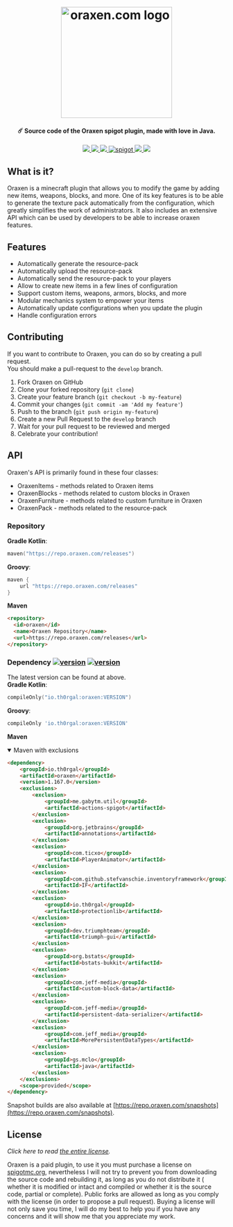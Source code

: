 <h1 align="center">
  <br>
  <img src="https://oraxen.com/logo.svg" alt="oraxen.com logo" width="256">
  <br>
</h1>

<h4 align="center">☄️ Source code of the Oraxen spigot plugin, made with love in Java.</h4>
<p align="center">
    <a href="https://www.codefactor.io/repository/github/oraxen/oraxen" alt="CodeFactor Score">
        <img src="https://www.codefactor.io/repository/github/oraxen/oraxen/badge"/>
    </a>
    <a href="https://repo.oraxen.com/#/releases/io/th0rgal/oraxen" alt="version">
        <img src="https://img.shields.io/maven-metadata/v?metadataUrl=https://repo.oraxen.com/releases/io/th0rgal/oraxen/maven-metadata.xml"/>
    </a>
    <a href="https://repo.oraxen.com/#/snapshots/io/th0rgal/oraxen" alt="version">
        <img src="https://img.shields.io/maven-metadata/v?metadataUrl=https://repo.oraxen.com/snapshots/io/th0rgal/oraxen/maven-metadata.xml"/>
    </a>
    <a href="https://www.spigotmc.org/resources/oraxen.72448/">
        <img alt="spigot" src="https://img.shields.io/badge/spigot-oraxen-brightgreen"/>
    </a>
    <a href="https://bstats.org/plugin/bukkit/Oraxen" alt="bstats servers">
        <img src="https://img.shields.io/bstats/servers/5371?color=brightgreen"/>
    </a>
    <a href="https://bstats.org/plugin/bukkit/Oraxen" alt="bstats players">
        <img src="https://img.shields.io/bstats/players/5371?color=brightgreen"/>
    </a>
</p>

## What is it?

Oraxen is a minecraft plugin that allows you to modify the game by adding new items, weapons, blocks, and more. One of
its key features is to be able to generate the texture pack automatically from the configuration, which greatly
simplifies the work of administrators. It also includes an extensive API which can be used by developers to be able to
increase oraxen features.


## Features

- Automatically generate the resource-pack
- Automatically upload the resource-pack
- Automatically send the resource-pack to your players
- Allow to create new items in a few lines of configuration
- Support custom items, weapons, armors, blocks, and more
- Modular mechanics system to empower your items
- Automatically update configurations when you update the plugin
- Handle configuration errors

## Contributing
If you want to contribute to Oraxen, you can do so by creating a pull request.\
You should make a pull-request to the `develop` branch.
1. Fork Oraxen on GitHub
2. Clone your forked repository (`git clone`)
3. Create your feature branch (`git checkout -b my-feature`)
4. Commit your changes (`git commit -am 'Add my feature'`)
5. Push to the branch (`git push origin my-feature`)
6. Create a new Pull Request to the `develop` branch
7. Wait for your pull request to be reviewed and merged
8. Celebrate your contribution!

## API

Oraxen's API is primarily found in these four classes:
- OraxenItems - methods related to Oraxen items
- OraxenBlocks - methods related to custom blocks in Oraxen
- OraxenFurniture - methods related to custom furniture in Oraxen
- OraxenPack - methods related to the resource-pack

### Repository
**Gradle Kotlin**:
```kts
maven("https://repo.oraxen.com/releases")
```
**Groovy**:
```groovy
maven {
    url "https://repo.oraxen.com/releases"
}
```
**Maven**
```html
<repository>
  <id>oraxen</id>
  <name>Oraxen Repository</name>
  <url>https://repo.oraxen.com/releases</url>
</repository>
```
### Dependency [![version](https://img.shields.io/maven-metadata/v?metadataUrl=https://repo.oraxen.com/releases/io/th0rgal/oraxen/maven-metadata.xml)](https://repo.oraxen.com/#/releases/io/th0rgal/oraxen) [![version](https://img.shields.io/maven-metadata/v?metadataUrl=https://repo.oraxen.com/snapshots/io/th0rgal/oraxen/maven-metadata.xml)](https://repo.oraxen.com/#/snapshots/io/th0rgal/oraxen)
The latest version can be found at above.\
**Gradle Kotlin**:
```kts
compileOnly("io.th0rgal:oraxen:VERSION")
```
**Groovy**:
```groovy
compileOnly 'io.th0rgal:oraxen:VERSION'
```
**Maven**
<details open>
<summary>Maven with exclusions</summary>

```html
<dependency>
    <groupId>io.th0rgal</groupId>
    <artifactId>oraxen</artifactId>
    <version>1.167.0</version>
    <exclusions>
        <exclusion>
            <groupId>me.gabytm.util</groupId>
            <artifactId>actions-spigot</artifactId>
        </exclusion>
        <exclusion>
            <groupId>org.jetbrains</groupId>
            <artifactId>annotations</artifactId>
        </exclusion>
        <exclusion>
            <groupId>com.ticxo</groupId>
            <artifactId>PlayerAnimator</artifactId>
        </exclusion>
        <exclusion>
            <groupId>com.github.stefvanschie.inventoryframework</groupId>
            <artifactId>IF</artifactId>
        </exclusion>
        <exclusion>
            <groupId>io.th0rgal</groupId>
            <artifactId>protectionlib</artifactId>
        </exclusion>
        <exclusion>
            <groupId>dev.triumphteam</groupId>
            <artifactId>triumph-gui</artifactId>
        </exclusion>
        <exclusion>
            <groupId>org.bstats</groupId>
            <artifactId>bstats-bukkit</artifactId>
        </exclusion>
        <exclusion>
            <groupId>com.jeff-media</groupId>
            <artifactId>custom-block-data</artifactId>
        </exclusion>
        <exclusion>
            <groupId>com.jeff-media</groupId>
            <artifactId>persistent-data-serializer</artifactId>
        </exclusion>
        <exclusion>
            <groupId>com.jeff_media</groupId>
            <artifactId>MorePersistentDataTypes</artifactId>
        </exclusion>
        <exclusion>
            <groupId>gs.mclo</groupId>
            <artifactId>java</artifactId>
        </exclusion>
    </exclusions>
    <scope>provided</scope>
</dependency>
```
</details>

Snapshot builds are also available at [https://repo.oraxen.com/snapshots](https://repo.oraxen.com/snapshots).

## License

*Click here to read [the entire license](https://github.com/Th0rgal/Oraxen/blob/master/LICENSE.md).*

Oraxen is a paid plugin, to use it you must purchase a license on [spigotmc.org](https://spigotmc.org), nevertheless I
will not try to prevent you from downloading the source code and rebuilding it, as long as you do not distribute it (
whether it is modified or intact and compiled or whether it is the source code, partial or complete). Public forks are
allowed as long as you comply with the license (in order to propose a pull request). Buying a license will not only save
you time, I will do my best to help you if you have any concerns and it will show me that you appreciate my work.
